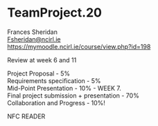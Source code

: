 # TeamProject.20

Frances Sheridan <br>
Fsheridan@ncirl.ie <br>
https://mymoodle.ncirl.ie/course/view.php?id=198

Review at week 6 and 11

Project Proposal - 5% <br>
Requirements specification - 5% <br>
Mid-Point Presentation - 10% - WEEK 7. <br>
Final project submission + presentation - 70% <br>
Collaboration and Progress - 10%!


NFC READER 
